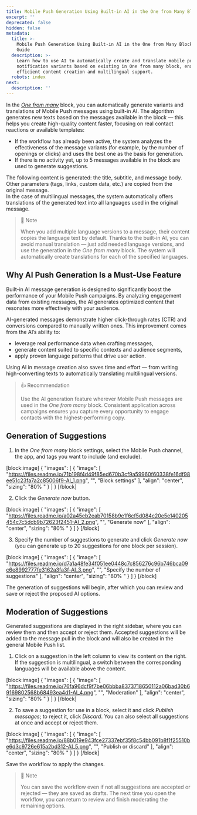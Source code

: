 ```yaml
---
title: Mobile Push Generation Using Built-in AI in the One from Many Block
excerpt: ''
deprecated: false
hidden: false
metadata:
  title: >-
    Mobile Push Generation Using Built-in AI in the One from Many Block | Yespo
    Guide
  description: >-
    Learn how to use AI to automatically create and translate mobile push
    notification variants based on existing in One from many block, enabling
    efficient content creation and multilingual support.
  robots: index
next:
  description: ''
---
```

In the _[One from many](https://docs.yespo.io/docs/using-one-many-block)_ block, you can automatically generate variants and translations of Mobile Push messages using built-in AI. The algorithm generates new texts based on the messages available in the block — this helps you create high-quality content faster, focusing on real contact reactions or available templates:

- If the workflow has already been active, the system analyzes the effectiveness of the message variants (for example, by the number of openings or clicks) and uses the best one as the basis for generation.
- If there is no activity yet, up to 5 messages available in the block are used to generate suggestions.

The following content is generated: the title, subtitle, and message body. Other parameters (tags, links, custom data, etc.) are copied from the original message.  
In the case of multilingual messages, the system automatically offers translations of the generated text into all languages ​​used in the original message.

> 📘 Note
> 
> When you add multiple language versions to a message, their content copies the language text by default. Thanks to the built-in AI, you can avoid manual translation — just add needed language versions, and use the generation in the _One from many_ block. The system will automatically create translations for each of the specified languages.

## Why AI Push Generation Is a Must-Use Feature

Built-in AI message generation is designed to significantly boost the performance of your Mobile Push campaigns. By analyzing engagement data from existing messages, the AI generates optimized content that resonates more effectively with your audience.

AI-generated messages demonstrate higher click-through rates (CTR) and conversions compared to manually written ones. This improvement comes from the AI’s ability to:

- leverage real performance data when crafting messages,
- generate content suited to specific contexts and audience segments,
- apply proven language patterns that drive user action.

Using AI in message creation also saves time and effort — from writing high-converting texts to automatically translating multilingual versions. 

> 👍 Recommendation
> 
> Use the AI generation feature wherever Mobile Push messages are used in the _One from many_ block. Consistent application across campaigns ensures you capture every opportunity to engage contacts with the highest-performing copy.

## Generation of Suggestions

1. In the _One from many_ block settings, select the Mobile Push channel, the app, and tags you want to include (and exclude).

[block:image]
{
  "images": [
    {
      "image": [
        "https://files.readme.io/71b198f4d49f85ed670b3cf9a59960f60338fe16df98ee51c23fa7a2c85006f9-AI_1.png",
        "",
        "Block settings"
      ],
      "align": "center",
      "sizing": "80% "
    }
  ]
}
[/block]


2. Click the _Generate now_ button.

[block:image]
{
  "images": [
    {
      "image": [
        "https://files.readme.io/a02a45eb2eab70158b9e1f6cf5d084c20e5e140205454c7c5dcb9b72623f2451-AI_2.png",
        "",
        "Generate now"
      ],
      "align": "center",
      "sizing": "80% "
    }
  ]
}
[/block]


3. Specify the number of suggestions to generate and click _Generate now_ (you can generate up to 20 suggestions for one block per session).

[block:image]
{
  "images": [
    {
      "image": [
        "https://files.readme.io/d7a1a48fe34f051ee0448c7c856276c96b746bca09c6e8992777fe3162a3fa3f-AI_3.png",
        "",
        "Specify the number of suggestions"
      ],
      "align": "center",
      "sizing": "80% "
    }
  ]
}
[/block]


The generation of suggestions will begin, after which you can review and save or reject the proposed AI options.

## Moderation of Suggestions

Generated suggestions are displayed in the right sidebar, where you can review them and then accept or reject them. Accepted suggestions will be added to the message pull in the block and will also be created in the general Mobile Push list.

1. Click on a suggestion in the left column to view its content on the right. If the suggestion is multilingual, a switch between the corresponding languages ​​will be available above the content.

[block:image]
{
  "images": [
    {
      "image": [
        "https://files.readme.io/76fa96dcf9f7be06bbba8373718650112a06bad30b69169802568b68493ea4d1-AI_4.png",
        "",
        "Moderation"
      ],
      "align": "center",
      "sizing": "80% "
    }
  ]
}
[/block]


2. To save a suggestion for use in a block, select it and click _Publish messages_; to reject it, click _Discard_. You can also select all suggestions at once and accept or reject them.

[block:image]
{
  "images": [
    {
      "image": [
        "https://files.readme.io/88b019e943fce27337ebf35f8c54bb091b8f1f25510be6d3c9726e615a2bd312-AI_5.png",
        "",
        "Publish or discard"
      ],
      "align": "center",
      "sizing": "80% "
    }
  ]
}
[/block]


Save the workflow to apply the changes.

> 📘 Note
> 
> You can save the workflow even if not all suggestions are accepted or rejected — they are saved as drafts. The next time you open the workflow, you can return to review and finish moderating the remaining options.